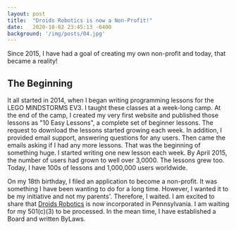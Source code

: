```yaml
---
layout: post
title:  "Droids Robotics is now a Non-Profit!"
date:   2020-10-02 23:45:13 -0400
background: '/img/posts/04.jpg'
---
```


<p>Since 2015, I have had a goal of creating my own non-profit and today, that became a reality!
<h2 class="section-heading">The Beginning</h2>

<p>It all started in 2014, when I began writing programming lessons for the LEGO MINDSTORMS EV3. I taught these classes at a week-long camp. At the end of the camp, I created my very first website and published those lessons as "10 Easy Lessons", a complete set of beginner lessons. The request to download the lessons started growing each week. In addition, I provided email support, answering questions for any users. Then came the emails asking if I had any more lessons. That was the beginning of something huge. I started writing one new lesson each week. By April 2015, the number of users had grown to well over 3,0000. The lessons grew too. Today, I have 100s of lessons and 1,000,000 users worldwide. </p>

<p> On my 18th birthday, I filed an application to become a non-profit. It was something I have been wanting to do for a long time. However, I wanted it to be my initiative and not my parents'. Therefore, I waited. I am excited to share that <a href="http://droidsrobotics.org">Droids Robotics</a> is now incorporated in Pennsylvania. I am waiting for my 501(c)(3) to be processed. In the mean time, I have established a Board and written ByLaws. </p>
